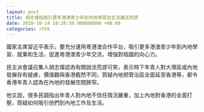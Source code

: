 ```yaml
---
layout: post
title: 胡志偉指吸引更多港澳青少年到內地學習及生活講法荒謬
date: 2020-10-14 18:28:59.000000000 +08:00
categories: rthk
---
```


國家主席習近平表示，要充分運用粵港澳合作平台，吸引更多港澳青少年到內地學習、就業和生活，促進粵港澳青少年交流，增強對祖國的向心力。

民主派會議召集人胡志偉認為有關說法荒謬可笑，表示時下年青人對大灣區或內地發展存有疑慮，價值觀與香港截然不同，質疑內地把管治區全面延至香港等，都令香港年青人認為在內地的發展空間狹窄。

他又說，很多民調指出年青人對內地不信任情況嚴重，加上內地對香港的全面打壓，質疑如何吸引他們到內地工作及生活。
